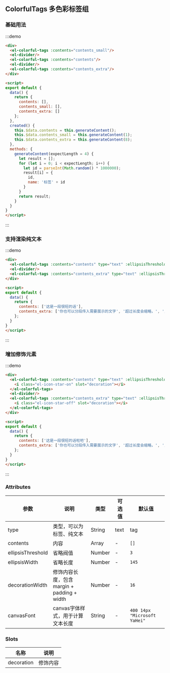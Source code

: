 ## ColorfulTags 多色彩标签组

### 基础用法

:::demo
```html
<div>
  <el-colorful-tags :contents="contents_small"/>
  <el-divider/>
  <el-colorful-tags :contents="contents"/>
  <el-divider/>
  <el-colorful-tags :contents="contents_extra"/>
</div>

<script>
export default {
  data() {
    return {
      contents: [],
      contents_small: [],
      contents_extra: []
    };
  },
  created() {
    this.$data.contents = this.generateContent(); 
    this.$data.contents_small = this.generateContent(1); 
    this.$data.contents_extra = this.generateContent(8); 
  },
  methods: {
    generateContent(expectLength = 4) {
      let result = [];
      for (let i = 0; i < expectLength; i++) {
        let id = parseInt(Math.random() * 1000000);
        result[i] = {
          id,
          name: '标签' + id
        }
      }
      return result;
    }  
  }
}
</script>
```
:::

### 支持渲染纯文本

:::demo
```html
<div>
  <el-colorful-tags :contents="contents" type="text" :ellipsisThreshold="1"/>
  <el-divider/>
  <el-colorful-tags :contents="contents_extra" type="text" :ellipsisThreshold="1"/>
</div>

<script>
export default {
  data() {
    return {
      contents: ['这是一段很短的话'],
      contents_extra: ['你也可以分段传入需要展示的文字', '超过长度会缩略，', '点击会展示全部']
    };
  }
}
</script>
```
:::

### 增加修饰元素

:::demo
```html
<div>
  <el-colorful-tags :contents="contents" type="text" :ellipsisThreshold="1">
    <i class="el-icon-star-on" slot="decoration"></i>
  </el-colorful-tags>
  <el-divider/>
  <el-colorful-tags :contents="contents_extra" type="text" :ellipsisThreshold="1">
    <i class="el-icon-star-off" slot="decoration"></i>
  </el-colorful-tags>
</div>

<script>
export default {
  data() {
    return {
      contents: ['这是一段很短的话啦吧'],
      contents_extra: ['你也可以分段传入需要展示的文字', '超过长度会缩略，', '点击会展示全部']
    };
  }
}
</script>
```
:::

### Attributes
| 参数      | 说明    | 类型      | 可选值       | 默认值   |
|---------- |-------- |---------- |-------------  |-------- |
| type | 类型，可以为标签、纯文本 | String | text|tag | `tag` |
| contents | 内容 | Array | - | `[]` | 
| ellipsisThreshold | 省略阀值 | Number | - | `3` |
| ellipsisWidth | 省略长度 | Number | - | `145` |
| decorationWidth | 修饰内容长度，包含margin + padding + width | Number | - | `16` | 
| canvasFont | canvas字体样式，用于计算文本长度 | String | - | `400 14px "Microsoft YaHei"` | 

### Slots
| 名称	 | 说明               |  
| ------ | ------------------ | 
| decoration  | 修饰内容 |
